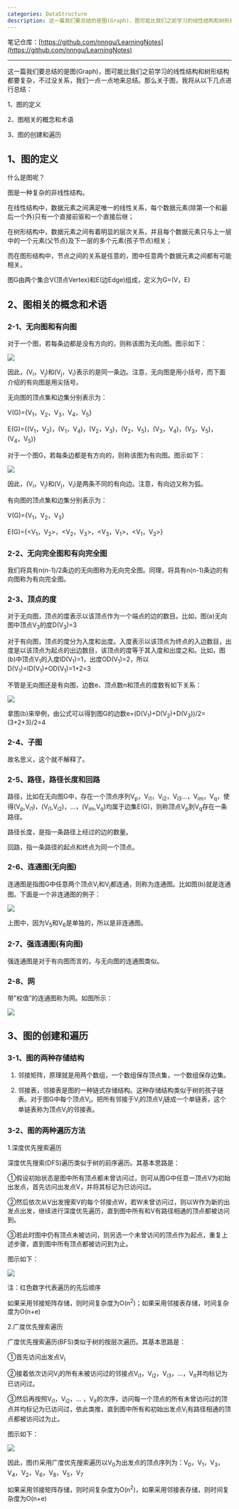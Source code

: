 ```yaml
---
categories: DataStructure
description: 这一篇我们要总结的是图(Graph)，图可能比我们之前学习的线性结构和树形结构都要复杂，不过没关系，我们一点一点地来总结。那么关于图，我将从以下几点进行总结：
---
```


笔记仓库：[https://github.com/nnngu/LearningNotes](https://github.com/nnngu/LearningNotes)    

---

这一篇我们要总结的是图(Graph)，图可能比我们之前学习的线性结构和树形结构都要复杂，不过没关系，我们一点一点地来总结。那么关于图，我将从以下几点进行总结：

1、图的定义

2、图相关的概念和术语

3、图的创建和遍历

## 1、图的定义

什么是图呢？

图是一种复杂的非线性结构。

在线性结构中，数据元素之间满足唯一的线性关系，每个数据元素(除第一个和最后一个外)只有一个直接前驱和一个直接后继；

在树形结构中，数据元素之间有着明显的层次关系，并且每个数据元素只与上一层中的一个元素(父节点)及下一层的多个元素(孩子节点)相关；

而在图形结构中，节点之间的关系是任意的，图中任意两个数据元素之间都有可能相关。

图G由两个集合V(顶点Vertex)和E(边Edge)组成，定义为G=(V，E)

## 2、图相关的概念和术语

### 2-1、无向图和有向图

对于一个图，若每条边都是没有方向的，则称该图为无向图。图示如下：

![][1]

因此，(V<sub>i</sub>，V<sub>j</sub>)和(V<sub>j</sub>，V<sub>i</sub>)表示的是同一条边。注意，无向图是用小括号，而下面介绍的有向图是用尖括号。

无向图的顶点集和边集分别表示为：

V(G)={V<sub>1</sub>，V<sub>2</sub>，V<sub>3</sub>，V<sub>4</sub>，V<sub>5</sub>}

E(G)={(V<sub>1</sub>，V<sub>2</sub>)，(V<sub>1</sub>，V<sub>4</sub>)，(V<sub>2</sub>，V<sub>3</sub>)，(V<sub>2</sub>，V<sub>5</sub>)，(V<sub>3</sub>，V<sub>4</sub>)，(V<sub>3</sub>，V<sub>5</sub>)，(V<sub>4</sub>，V<sub>5</sub>)}

对于一个图G，若每条边都是有方向的，则称该图为有向图。图示如下：

![][2]

因此，(V<sub>i</sub>，V<sub>j</sub>)和(V<sub>j</sub>，V<sub>i</sub>)是两条不同的有向边。注意，有向边又称为弧。

有向图的顶点集和边集分别表示为：

V(G)={V<sub>1</sub>，V<sub>2</sub>，V<sub>3</sub>}

E(G)={<V<sub>1</sub>，V<sub>2</sub>>，<V<sub>2</sub>，V<sub>3</sub>>，<V<sub>3</sub>，V<sub>1</sub>>，<V<sub>1</sub>，V<sub>3</sub>>}

### 2-2、无向完全图和有向完全图

我们将具有n(n-1)/2条边的无向图称为无向完全图。同理，将具有n(n-1)条边的有向图称为有向完全图。

### 2-3、顶点的度

对于无向图，顶点的度表示以该顶点作为一个端点的边的数目。比如，图(a)无向图中顶点V<sub>3</sub>的度D(V<sub>3</sub>)=3

对于有向图，顶点的度分为入度和出度。入度表示以该顶点为终点的入边数目，出度是以该顶点为起点的出边数目，该顶点的度等于其入度和出度之和。比如，图(b)中顶点V<sub>1</sub>的入度ID(V<sub>1</sub>)=1，出度OD(V<sub>1</sub>)=2，所以D(V<sub>1</sub>)=ID(V<sub>1</sub>)+OD(V<sub>1</sub>)=1+2=3

不管是无向图还是有向图，边数e、顶点数n和顶点的度数有如下关系：

![][3]

拿图(b)来举例，由公式可以得到图G的边数e=(D(V<sub>1</sub>)+D(V<sub>2</sub>)+D(V<sub>3</sub>))/2=(3+2+3)/2=4

### 2-4、子图

故名思义，这个就不解释了。

### 2-5、路径，路径长度和回路

路径，比如在无向图G中，存在一个顶点序列V<sub>p</sub>，V<sub>i1</sub>，V<sub>i2</sub>，V<sub>i3</sub>…，V<sub>im</sub>，V<sub>q</sub>，使得(V<sub>p</sub>,V<sub>i1</sub>)，(V<sub>i1</sub>,V<sub>i2</sub>)，…，(V<sub>im</sub>,V<sub>q</sub>)均属于边集E(G)，则称顶点V<sub>p</sub>到V<sub>q</sub>存在一条路径。

路径长度，是指一条路径上经过的边的数量。

回路，指一条路径的起点和终点为同一个顶点。

### 2-6、连通图(无向图)

连通图是指图G中任意两个顶点V<sub>i</sub>和V<sub>j</sub>都连通，则称为连通图。比如图(b)就是连通图。下面是一个非连通图的例子：

![][4]

上图中，因为V<sub>5</sub>和V<sub>6</sub>是单独的，所以是非连通图。

### 2-7、强连通图(有向图)

强连通图是对于有向图而言的，与无向图的连通图类似。

### 2-8、网

带”权值”的连通图称为网。如图所示：

![][5]

## 3、图的创建和遍历

### 3-1、图的两种存储结构

1. 邻接矩阵，原理就是用两个数组，一个数组保存顶点集，一个数组保存边集。

2. 邻接表，邻接表是图的一种链式存储结构。这种存储结构类似于树的孩子链表。对于图G中每个顶点V<sub>i</sub>，把所有邻接于V<sub>i</sub>的顶点V<sub>j</sub>链成一个单链表，这个单链表称为顶点V<sub>i</sub>的邻接表。

### 3-2、图的两种遍历方法

1.深度优先搜索遍历

深度优先搜索(DFS)遍历类似于树的前序遍历。其基本思路是：

①假设初始状态是图中所有顶点都未曾访问过，则可从图G中任意一顶点V为初始出发点，首先访问出发点V，并将其标记为已访问过。

②然后依次从V出发搜索V的每个邻接点W，若W未曾访问过，则以W作为新的出发点出发，继续进行深度优先遍历，直到图中所有和V有路径相通的顶点都被访问到。

③若此时图中仍有顶点未被访问，则另选一个未曾访问的顶点作为起点，重复上述步骤，直到图中所有顶点都被访问到为止。

图示如下：

![][6]

注：红色数字代表遍历的先后顺序

如果采用邻接矩阵存储，则时间复杂度为O(n<sup>2</sup>)；如果采用邻接表存储，时间复杂度为O(n+e)

2.广度优先搜索遍历

广度优先搜索遍历(BFS)类似于树的按层次遍历。其基本思路是：

①首先访问出发点V<sub>i</sub>

②接着依次访问V<sub>i</sub>的所有未被访问过的邻接点V<sub>i1</sub>，V<sub>i2</sub>，V<sub>i3</sub>，…，V<sub>it</sub>并均标记为已访问过。

③然后再按照V<sub>i1</sub>，V<sub>i2</sub>，… ，V<sub>it</sub>的次序，访问每一个顶点的所有未曾访问过的顶点并均标记为已访问过，依此类推，直到图中所有和初始出发点V<sub>i</sub>有路径相通的顶点都被访问过为止。

图示如下：

![][7]

因此，图(f)采用广度优先搜索遍历以V<sub>0</sub>为出发点的顶点序列为：V<sub>0</sub>，V<sub>1</sub>，V<sub>3</sub>，V<sub>4</sub>，V<sub>2</sub>，V<sub>6</sub>，V<sub>8</sub>，V<sub>5</sub>，V<sub>7</sub>

如果采用邻接矩阵存储，则时间复杂度为O(n<sup>2</sup>)，如果采用邻接表存储，则时间复杂度为O(n+e)



  [1]: https://www.github.com/nnngu/FigureBed/raw/master/2018/1/24/1516730223298.jpg
  [2]: https://www.github.com/nnngu/FigureBed/raw/master/2018/1/24/1516730681397.jpg
  [3]: https://www.github.com/nnngu/FigureBed/raw/master/2018/1/24/1516731345534.jpg
  [4]: https://www.github.com/nnngu/FigureBed/raw/master/2018/1/24/1516732192699.jpg
  [5]: https://www.github.com/nnngu/FigureBed/raw/master/2018/1/24/1516732346259.jpg
  [6]: https://www.github.com/nnngu/FigureBed/raw/master/2018/1/24/1516733289957.jpg
  [7]: https://www.github.com/nnngu/FigureBed/raw/master/2018/1/24/1516734019011.jpg